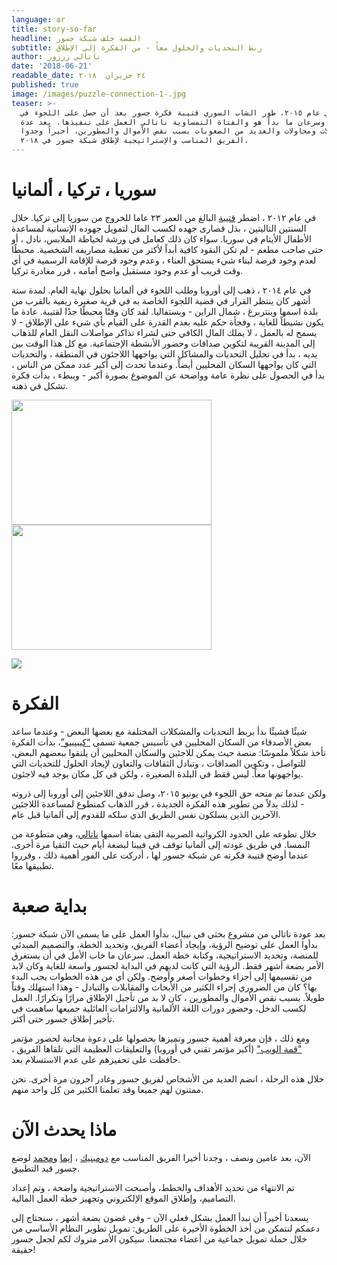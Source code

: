 ```yaml
---
language: ar
title: story-so-far
headline: القصة خلف شبكة جسور
subtitle: ربط التحديات والحلول معاً - من الفكرة إلى الإطلاق
author: ناتالي زرزور
date: '2018-06-21'
readable_date: ٢٤ حزيران  ٢٠١‬٨‬
published: true
image: /images/puzzle-connection-1-.jpg
teaser: >-
  في عام ٢٠١‬٥، طور الشاب السوري قتيبة فكرة جسور بعد أن حصل على اللجوء في
  ألمانيا. وسرعان ما بدأ هو والفتاة النمساوية ناتالي العمل على تنفيذها. بعد عدة
  تأجيلات ومحاولات والعديد من الصعوبات بسبب نقص الأموال والمطورين، أخيراً وجدوا
  الفريق المناسب والإستراتيجية لإطلاق شبكة جسور في ٢٠١‬٨.
---
```

# سوريا ، تركيا ، ألمانيا

في عام ٢٠١٢ ، اضطر [قتيبة](https://www.facebook.com/qutaiba.zarzour) البالغ من العمر ٢٣ عاما للخروج من سوريا إلى تركيا. خلال السنتين التاليتين ، بذل قصارى جهده لكسب المال لتمويل جهوده الإنسانية لمساعدة الأطفال الأيتام في سوريا. سواء كان ذلك كعامل في ورشة لخياطة الملابس، نادل ، أو حتى صاحب مطعم - لم تكن النقود كافية أبداً لأكثر من تغطية مصاريفه الشخصية. محبطًا لعدم وجود فرصة لبناء شيء يستحق العناء ، وعدم وجود فرصة للإقامة الرسمية في أي وقت قريب أو عدم وجود مستقبل واضح أمامه ، قرر مغادرة تركيا.

في عام ٢٠١٤ ، ذهب إلى أوروبا وطلب اللجوء في ألمانيا بحلول نهاية العام. لمدة ستة أشهر كان ينتظر القرار في قضية اللجوء الخاصة به في قرية صغيرة ريفية بالقرب من بلدة اسمها وينتربرغ ، شمال الراين - ويستفاليا. لقد كان وقتًا محبطًا جدًا لقتيبة. عادة ما يكون نشيطاً للغاية ، وفجأة حكم عليه بعدم القدرة على القيام بأي شيء على الإطلاق - لا يسمح له بالعمل ، لا يملك المال الكافي حتى لشراء تذاكر مواصلات النقل العام للذهاب إلى المدينة القريبة لتكوين صداقات وحضور الأنشطة الإجتماعية. مع كل هذا الوقت بين يديه ، بدأ في تحليل التحديات والمشاكل التي يواجهها اللاجئون في المنطقة ، والتحديات التي كان يواجهها السكان المحليين أيضاً. وعندما تحدث إلى أكبر عدد ممكن من الناس ، بدأ في الحصول على نظرة عامة وواضحة عن الموضوع بصورة أكبر - وببطء ، بدأت فكرة تشكل في ذهنه.

<a herf="https://d33wubrfki0l68.cloudfront.net/d20f9c1a00a4cd9e030caaae5e97b12a9bd1d4dd/5cf78/images/img_3468.jpg"><img src="/images/img_3468.jpg" width="320" height="200" float="center" markdown="3"></a>
<a herf="https://d33wubrfki0l68.cloudfront.net/d20f9c1a00a4cd9e030caaae5e97b12a9bd1d4dd/5cf78/images/img_3468.jpg"><img src="/images/germany-ngo.jpg" width="320" height="200" float="center" markdown="3"></a>

![](/images/germany-ngo.jpg)

# الفكرة

شيئًا فشيئًا بدأ بربط التحديات والمشكلات المختلفة مع بعضها البعض - وعندما ساعد بعض الأصدقاء من السكان المحليين في تأسيس جمعية تسمى [“كيبيبيو”](http://wandlungsraeume-winterberg.de/about-foundation/)، بدأت الفكرة تأخذ شكلاً ملموسًا: منصة حيث يمكن للاجئين والسكان المحليين أن يلتقوا ببعضهم البعض، للتواصل ، وتكوين الصداقات ، وتبادل الثقافات والتعاون لإيجاد الحلول للتحديات التي يواجهونها معاً. ليس فقط في البلدة الصغيرة ، ولكن في كل مكان يوجد فيه لاجئون.

ولكن عندما تم منحه حق اللجوء في يونيو ٢٠١‬٥، وصل تدفق اللاجئين إلى أوروبا إلى ذروته - لذلك بدلاً من تطوير هذه الفكرة الجديدة ، قرر الذهاب كمتطوع لمساعدة اللاجئين الآخرين الذين يسلكون نفس الطريق الذي سلكه للقدوم إلى ألمانيا قبل عام.

خلال تطوعه على الحدود الكرواتية الصربية التقى بفتاة اسمها [ناتالي](https://www.facebook.com/natalie.zarz)، وهي متطوعة من النمسا. في طريق عودته إلى ألمانيا توقف في فيينا لبضعة أيام حيث التقيا مرة أخرى. عندما أوضح قتيبة فكرته عن شبكة جسور لها ، أدركت على الفور أهمية ذلك ، وقرروا تطبيقها معًا.

# بداية صعبة

بعد عودة ناتالي من مشروع بحثي في نيبال، بدأوا العمل على ما يسمى الآن شبكة جسور: بدأوا العمل على توضيح الرؤية، وإيجاد أعضاء الفريق، وتحديد الخطة، والتصميم المبدئي للمنصة، وتحديد الاستراتيجية، وكتابة خطة العمل. سرعان ما خاب الأمل في أن يستغرق الأمر بضعة أشهر فقط. الرؤية التي كانت لديهم في البداية لجسور واسعة للغاية وكان لابد من تقسيمها إلى أجزاء وخطوات أصغر وأوضح. ولكن أي من هذه الخطوات يجب البدء بها؟ كان من الضروري إجراء الكثير من الأبحاث والمقابلات والتبادل - وهذا استهلك وقتاً طويلاً.  بسبب نقص الأموال والمطورين ، كان لا بد من تأجيل الإطلاق مرارًا وتكرارًا. العمل لكسب الدخل، وحضور دورات اللغة الألمانية والالتزامات العائلية جميعها ساهمت في تأخير إطلاق جسور حتى أكثر.

ومع ذلك ، فإن معرفة أهمية جسور وتميزها بحصولها على دعوة مجانية لحضور مؤتمر ["قمة الويب"](https://websummit.com/) (أكبر مؤتمر تقني في أوروبا) والتعليقات العظيمة التي تلقاها الفريق ، حافظت على تحفيزهم على عدم الاستسلام بعد.

خلال هذه الرحلة ، انضم العديد من الأشخاص لفريق جسور وغادر آخرون مرة أخرى. نحن ممتنون لهم جميعا وقد تعلمنا الكثير من كل واحد منهم. 

# ماذا يحدث الآن

الآن، بعد عامين ونصف ، وجدنا أخيرا الفريق المناسب مع [دومينيك](https://www.facebook.com/dominik.guzei) ، [إيما](https://www.facebook.com/emmagoodman.design) و[محمد](https://www.facebook.com/88mtm) لوضع جسور قيد التطبيق.

تم الانتهاء من تحديد الأهداف والخطط، وأصبحت الاستراتيجية واضحة ، وتم إعداد التصاميم، وإطلاق الموقع الإلكتروني وتجهيز خطة العمل المالية.

يسعدنا أخيراً أن نبدأ العمل بشكل فعلي الآن - وفي غضون بضعة أشهر ، سنحتاج إلى دعمكم لنتمكن من أخذ الخطوة الأخيرة على الطريق: تمويل تطوير النظام الأساسي من خلال حملة تمويل جماعية من أعضاء مجتمعنا. سيكون الأمر متروك لكم لجعل جسور حقيقة!

